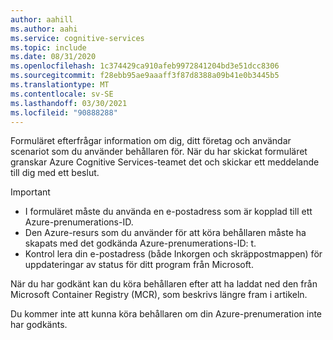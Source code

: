 ```yaml
---
author: aahill
ms.author: aahi
ms.service: cognitive-services
ms.topic: include
ms.date: 08/31/2020
ms.openlocfilehash: 1c374429ca910afeb9972841204bd3e51dcc8306
ms.sourcegitcommit: f28ebb95ae9aaaff3f87d8388a09b41e0b3445b5
ms.translationtype: MT
ms.contentlocale: sv-SE
ms.lasthandoff: 03/30/2021
ms.locfileid: "90888288"
---
```

Formuläret efterfrågar information om dig, ditt företag och användar scenariot som du använder behållaren för. När du har skickat formuläret granskar Azure Cognitive Services-teamet det och skickar ett meddelande till dig med ett beslut.

> [!IMPORTANT]
> * I formuläret måste du använda en e-postadress som är kopplad till ett Azure-prenumerations-ID.
> * Den Azure-resurs som du använder för att köra behållaren måste ha skapats med det godkända Azure-prenumerations-ID: t. 
> * Kontrol lera din e-postadress (både Inkorgen och skräppostmappen) för uppdateringar av status för ditt program från Microsoft.

När du har godkänt kan du köra behållaren efter att ha laddat ned den från Microsoft Container Registry (MCR), som beskrivs längre fram i artikeln. 

Du kommer inte att kunna köra behållaren om din Azure-prenumeration inte har godkänts.